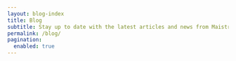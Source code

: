 ```yaml
---
layout: blog-index
title: Blog
subtitle: Stay up to date with the latest articles and news from Maistra.
permalink: /blog/
pagination: 
  enabled: true
---
```


